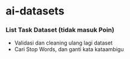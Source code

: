 # ai-datasets
### List Task Dataset (tidak masuk Poin)
- Validasi dan cleaning ulang lagi dataset
- Cari Stop Words, dan ganti kata kataambigu
